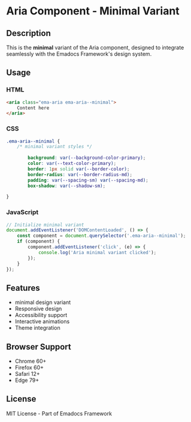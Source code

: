 # Aria Component - Minimal Variant

## Description
This is the **minimal** variant of the Aria component, designed to integrate seamlessly with the Emadocs Framework's design system.

## Usage

### HTML
```html
<aria class="ema-aria ema-aria--minimal">
    Content here
</aria>
```

### CSS
```css
.ema-aria--minimal {
    /* minimal variant styles */
    
        background: var(--background-color-primary);
        color: var(--text-color-primary);
        border: 1px solid var(--border-color);
        border-radius: var(--border-radius-md);
        padding: var(--spacing-sm) var(--spacing-md);
        box-shadow: var(--shadow-sm);
    
}
```

### JavaScript
```javascript
// Initialize minimal variant
document.addEventListener('DOMContentLoaded', () => {
    const component = document.querySelector('.ema-aria--minimal');
    if (component) {
        component.addEventListener('click', (e) => {
            console.log('Aria minimal variant clicked');
        });
    }
});
```

## Features
- minimal design variant
- Responsive design
- Accessibility support
- Interactive animations
- Theme integration

## Browser Support
- Chrome 60+
- Firefox 60+
- Safari 12+
- Edge 79+

## License
MIT License - Part of Emadocs Framework
